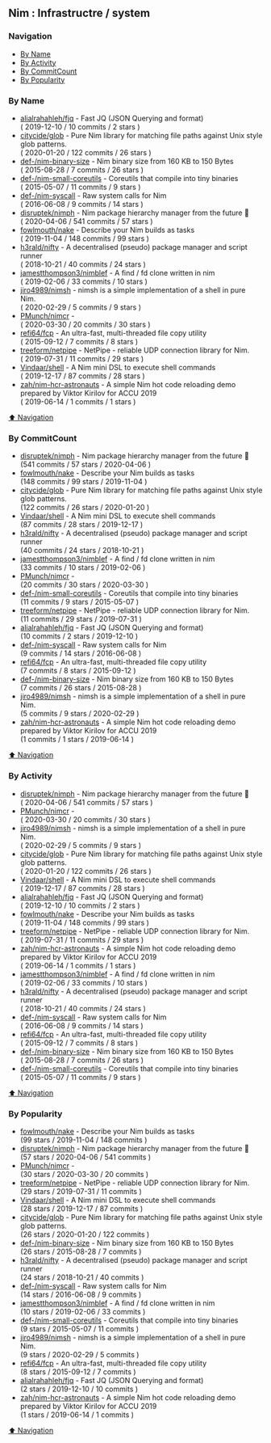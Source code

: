 ## Nim : Infrastructre / system


### Navigation

- [By Name](#by-name)
- [By Activity](#by-activity)
- [By CommitCount](#by-commitcount)
- [By Popularity](#by-popularity)

### By Name
<!-- PROJECTS_LIST -->
- [alialrahahleh/fjq](https://github.com/alialrahahleh/fjq) - Fast JQ (JSON Querying and  format) <br/> ( 2019-12-10 / 10 commits / 2 stars )
- [citycide/glob](https://github.com/citycide/glob) - Pure Nim library for matching file paths against Unix style glob patterns. <br/> ( 2020-01-20 / 122 commits / 26 stars )
- [def-/nim-binary-size](https://github.com/def-/nim-binary-size) - Nim binary size from 160 KB to 150 Bytes <br/> ( 2015-08-28 / 7 commits / 26 stars )
- [def-/nim-small-coreutils](https://github.com/def-/nim-small-coreutils) - Coreutils that compile into tiny binaries <br/> ( 2015-05-07 / 11 commits / 9 stars )
- [def-/nim-syscall](https://github.com/def-/nim-syscall) - Raw system calls for Nim <br/> ( 2016-06-08 / 9 commits / 14 stars )
- [disruptek/nimph](https://github.com/disruptek/nimph) - Nim package hierarchy manager from the future 🧚 <br/> ( 2020-04-06 / 541 commits / 57 stars )
- [fowlmouth/nake](https://github.com/fowlmouth/nake) - Describe your Nim builds as tasks <br/> ( 2019-11-04 / 148 commits / 99 stars )
- [h3rald/nifty](https://github.com/h3rald/nifty) - A decentralised (pseudo) package manager and script runner <br/> ( 2018-10-21 / 40 commits / 24 stars )
- [jamestthompson3/nimblef](https://github.com/jamestthompson3/nimblef) - A find / fd clone written in nim <br/> ( 2019-02-06 / 33 commits / 10 stars )
- [jiro4989/nimsh](https://github.com/jiro4989/nimsh) - nimsh is a simple implementation of a shell in pure Nim. <br/> ( 2020-02-29 / 5 commits / 9 stars )
- [PMunch/nimcr](https://github.com/PMunch/nimcr) -  <br/> ( 2020-03-30 / 20 commits / 30 stars )
- [refi64/fcp](https://github.com/refi64/fcp) - An ultra-fast, multi-threaded file copy utility <br/> ( 2015-09-12 / 7 commits / 8 stars )
- [treeform/netpipe](https://github.com/treeform/netpipe) - NetPipe - reliable UDP connection library for Nim. <br/> ( 2019-07-31 / 11 commits / 29 stars )
- [Vindaar/shell](https://github.com/Vindaar/shell) - A Nim mini DSL to execute shell commands <br/> ( 2019-12-17 / 87 commits / 28 stars )
- [zah/nim-hcr-astronauts](https://github.com/zah/nim-hcr-astronauts) - A simple Nim hot code reloading demo prepared by Viktor Kirilov for ACCU 2019 <br/> ( 2019-06-14 / 1 commits / 1 stars )
<!-- /PROJECTS_LIST -->

[⬆ Navigation](#navigation)

### By CommitCount
<!-- COMMITCOUNT_LIST -->
- [disruptek/nimph](https://github.com/disruptek/nimph) - Nim package hierarchy manager from the future 🧚 <br/> (541 commits / 57 stars / 2020-04-06 )
- [fowlmouth/nake](https://github.com/fowlmouth/nake) - Describe your Nim builds as tasks <br/> (148 commits / 99 stars / 2019-11-04 )
- [citycide/glob](https://github.com/citycide/glob) - Pure Nim library for matching file paths against Unix style glob patterns. <br/> (122 commits / 26 stars / 2020-01-20 )
- [Vindaar/shell](https://github.com/Vindaar/shell) - A Nim mini DSL to execute shell commands <br/> (87 commits / 28 stars / 2019-12-17 )
- [h3rald/nifty](https://github.com/h3rald/nifty) - A decentralised (pseudo) package manager and script runner <br/> (40 commits / 24 stars / 2018-10-21 )
- [jamestthompson3/nimblef](https://github.com/jamestthompson3/nimblef) - A find / fd clone written in nim <br/> (33 commits / 10 stars / 2019-02-06 )
- [PMunch/nimcr](https://github.com/PMunch/nimcr) -  <br/> (20 commits / 30 stars / 2020-03-30 )
- [def-/nim-small-coreutils](https://github.com/def-/nim-small-coreutils) - Coreutils that compile into tiny binaries <br/> (11 commits / 9 stars / 2015-05-07 )
- [treeform/netpipe](https://github.com/treeform/netpipe) - NetPipe - reliable UDP connection library for Nim. <br/> (11 commits / 29 stars / 2019-07-31 )
- [alialrahahleh/fjq](https://github.com/alialrahahleh/fjq) - Fast JQ (JSON Querying and  format) <br/> (10 commits / 2 stars / 2019-12-10 )
- [def-/nim-syscall](https://github.com/def-/nim-syscall) - Raw system calls for Nim <br/> (9 commits / 14 stars / 2016-06-08 )
- [refi64/fcp](https://github.com/refi64/fcp) - An ultra-fast, multi-threaded file copy utility <br/> (7 commits / 8 stars / 2015-09-12 )
- [def-/nim-binary-size](https://github.com/def-/nim-binary-size) - Nim binary size from 160 KB to 150 Bytes <br/> (7 commits / 26 stars / 2015-08-28 )
- [jiro4989/nimsh](https://github.com/jiro4989/nimsh) - nimsh is a simple implementation of a shell in pure Nim. <br/> (5 commits / 9 stars / 2020-02-29 )
- [zah/nim-hcr-astronauts](https://github.com/zah/nim-hcr-astronauts) - A simple Nim hot code reloading demo prepared by Viktor Kirilov for ACCU 2019 <br/> (1 commits / 1 stars / 2019-06-14 )
<!-- /COMMITCOUNT_LIST -->
[⬆ Navigation](#navigation)

### By Activity
<!-- ACTIVITY_LIST -->
- [disruptek/nimph](https://github.com/disruptek/nimph) - Nim package hierarchy manager from the future 🧚 <br/> ( 2020-04-06 / 541 commits / 57 stars )
- [PMunch/nimcr](https://github.com/PMunch/nimcr) -  <br/> ( 2020-03-30 / 20 commits / 30 stars )
- [jiro4989/nimsh](https://github.com/jiro4989/nimsh) - nimsh is a simple implementation of a shell in pure Nim. <br/> ( 2020-02-29 / 5 commits / 9 stars )
- [citycide/glob](https://github.com/citycide/glob) - Pure Nim library for matching file paths against Unix style glob patterns. <br/> ( 2020-01-20 / 122 commits / 26 stars )
- [Vindaar/shell](https://github.com/Vindaar/shell) - A Nim mini DSL to execute shell commands <br/> ( 2019-12-17 / 87 commits / 28 stars )
- [alialrahahleh/fjq](https://github.com/alialrahahleh/fjq) - Fast JQ (JSON Querying and  format) <br/> ( 2019-12-10 / 10 commits / 2 stars )
- [fowlmouth/nake](https://github.com/fowlmouth/nake) - Describe your Nim builds as tasks <br/> ( 2019-11-04 / 148 commits / 99 stars )
- [treeform/netpipe](https://github.com/treeform/netpipe) - NetPipe - reliable UDP connection library for Nim. <br/> ( 2019-07-31 / 11 commits / 29 stars )
- [zah/nim-hcr-astronauts](https://github.com/zah/nim-hcr-astronauts) - A simple Nim hot code reloading demo prepared by Viktor Kirilov for ACCU 2019 <br/> ( 2019-06-14 / 1 commits / 1 stars )
- [jamestthompson3/nimblef](https://github.com/jamestthompson3/nimblef) - A find / fd clone written in nim <br/> ( 2019-02-06 / 33 commits / 10 stars )
- [h3rald/nifty](https://github.com/h3rald/nifty) - A decentralised (pseudo) package manager and script runner <br/> ( 2018-10-21 / 40 commits / 24 stars )
- [def-/nim-syscall](https://github.com/def-/nim-syscall) - Raw system calls for Nim <br/> ( 2016-06-08 / 9 commits / 14 stars )
- [refi64/fcp](https://github.com/refi64/fcp) - An ultra-fast, multi-threaded file copy utility <br/> ( 2015-09-12 / 7 commits / 8 stars )
- [def-/nim-binary-size](https://github.com/def-/nim-binary-size) - Nim binary size from 160 KB to 150 Bytes <br/> ( 2015-08-28 / 7 commits / 26 stars )
- [def-/nim-small-coreutils](https://github.com/def-/nim-small-coreutils) - Coreutils that compile into tiny binaries <br/> ( 2015-05-07 / 11 commits / 9 stars )
<!-- /ACTIVITY_LIST -->

[⬆ Navigation](#navigation)

### By Popularity
<!-- POPULARITY_LIST -->
- [fowlmouth/nake](https://github.com/fowlmouth/nake) - Describe your Nim builds as tasks <br/> (99 stars / 2019-11-04 / 148 commits )
- [disruptek/nimph](https://github.com/disruptek/nimph) - Nim package hierarchy manager from the future 🧚 <br/> (57 stars / 2020-04-06 / 541 commits )
- [PMunch/nimcr](https://github.com/PMunch/nimcr) -  <br/> (30 stars / 2020-03-30 / 20 commits )
- [treeform/netpipe](https://github.com/treeform/netpipe) - NetPipe - reliable UDP connection library for Nim. <br/> (29 stars / 2019-07-31 / 11 commits )
- [Vindaar/shell](https://github.com/Vindaar/shell) - A Nim mini DSL to execute shell commands <br/> (28 stars / 2019-12-17 / 87 commits )
- [citycide/glob](https://github.com/citycide/glob) - Pure Nim library for matching file paths against Unix style glob patterns. <br/> (26 stars / 2020-01-20 / 122 commits )
- [def-/nim-binary-size](https://github.com/def-/nim-binary-size) - Nim binary size from 160 KB to 150 Bytes <br/> (26 stars / 2015-08-28 / 7 commits )
- [h3rald/nifty](https://github.com/h3rald/nifty) - A decentralised (pseudo) package manager and script runner <br/> (24 stars / 2018-10-21 / 40 commits )
- [def-/nim-syscall](https://github.com/def-/nim-syscall) - Raw system calls for Nim <br/> (14 stars / 2016-06-08 / 9 commits )
- [jamestthompson3/nimblef](https://github.com/jamestthompson3/nimblef) - A find / fd clone written in nim <br/> (10 stars / 2019-02-06 / 33 commits )
- [def-/nim-small-coreutils](https://github.com/def-/nim-small-coreutils) - Coreutils that compile into tiny binaries <br/> (9 stars / 2015-05-07 / 11 commits )
- [jiro4989/nimsh](https://github.com/jiro4989/nimsh) - nimsh is a simple implementation of a shell in pure Nim. <br/> (9 stars / 2020-02-29 / 5 commits )
- [refi64/fcp](https://github.com/refi64/fcp) - An ultra-fast, multi-threaded file copy utility <br/> (8 stars / 2015-09-12 / 7 commits )
- [alialrahahleh/fjq](https://github.com/alialrahahleh/fjq) - Fast JQ (JSON Querying and  format) <br/> (2 stars / 2019-12-10 / 10 commits )
- [zah/nim-hcr-astronauts](https://github.com/zah/nim-hcr-astronauts) - A simple Nim hot code reloading demo prepared by Viktor Kirilov for ACCU 2019 <br/> (1 stars / 2019-06-14 / 1 commits )
<!-- /POPULARITY_LIST -->

[⬆ Navigation](#navigation)
